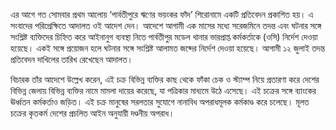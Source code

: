 এর আগে গত সোমবার প্রথম আলোয় ‘পার্বতীপুরে ঋণের ভয়ংকর ফাঁদ’ শিরোনামে একটি প্রতিবেদন প্রকাশিত হয়। এ সংবাদের পরিপ্রেক্ষিতে আদালত ওই আদেশ দেন। আদেশে আগামী এক মাসের মধ্যে সরেজমিনে তদন্ত এবং ঘটনার সঙ্গে সংশ্লিষ্ট ব্যক্তিদের চিহ্নিত করে আইনানুগ ব্যবস্থা নিতে পার্বতীপুর মডেল থানার ভারপ্রাপ্ত কর্মকর্তাকে (ওসি) নির্দেশ দেওয়া হয়েছে। একই সঙ্গে প্রয়োজন হলে ঘটনার সঙ্গে সংশ্লিষ্ট আলামত জব্দের নির্দেশ দেওয়া হয়েছে। আগামী ১২ জুলাই তদন্ত প্রতিবেদন দাখিলের তারিখ রেখেছেন আদালত।

বিচারক তাঁর আদেশে উল্লেখ করেন, এই চক্র বিভিন্ন ব্যক্তির কাছ থেকে ফাঁকা চেক ও স্ট্যাম্প নিয়ে প্রতারণা করে দেশের বিভিন্ন জেলায় বিভিন্ন ব্যক্তির নামে মামলা দায়ের করেছে, যা পত্রিকার মাধ্যমে উঠে এসেছে। এই চক্রের সঙ্গে ব্যাংকের ঊর্ধ্বতন কর্মকর্তাও জড়িত। এই চক্র মানুষের সরলতার সুযোগে নানাবিধ অপরাধমূলক কর্মকাণ্ড করে চলেছে। মূলত চক্রের কৃতকর্ম দেশের প্রচলিত আইন অনুযায়ী দণ্ডনীয় অপরাধ।
